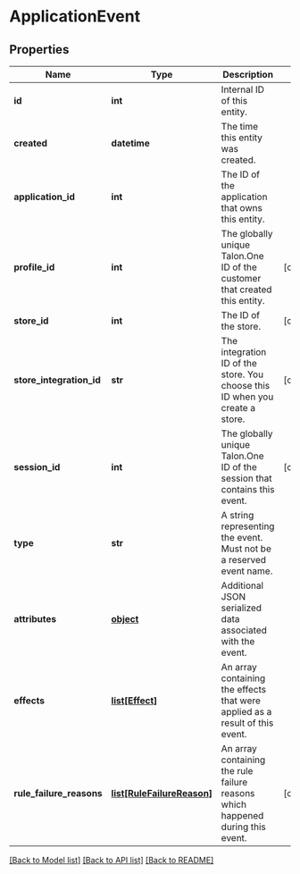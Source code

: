 # ApplicationEvent

## Properties
Name | Type | Description | Notes
------------ | ------------- | ------------- | -------------
**id** | **int** | Internal ID of this entity. | 
**created** | **datetime** | The time this entity was created. | 
**application_id** | **int** | The ID of the application that owns this entity. | 
**profile_id** | **int** | The globally unique Talon.One ID of the customer that created this entity. | [optional] 
**store_id** | **int** | The ID of the store. | [optional] 
**store_integration_id** | **str** | The integration ID of the store. You choose this ID when you create a store. | [optional] 
**session_id** | **int** | The globally unique Talon.One ID of the session that contains this event. | [optional] 
**type** | **str** | A string representing the event. Must not be a reserved event name. | 
**attributes** | [**object**](.md) | Additional JSON serialized data associated with the event. | 
**effects** | [**list[Effect]**](Effect.md) | An array containing the effects that were applied as a result of this event. | 
**rule_failure_reasons** | [**list[RuleFailureReason]**](RuleFailureReason.md) | An array containing the rule failure reasons which happened during this event. | [optional] 

[[Back to Model list]](../README.md#documentation-for-models) [[Back to API list]](../README.md#documentation-for-api-endpoints) [[Back to README]](../README.md)


